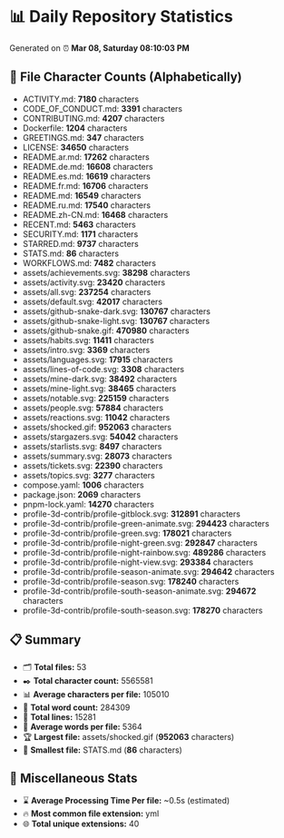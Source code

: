 # 📊 Daily Repository Statistics
Generated on ⏰ **Mar 08, Saturday 08:10:03 PM**

## 📂 File Character Counts (Alphabetically)
- ACTIVITY.md: **7180** characters
- CODE_OF_CONDUCT.md: **3391** characters
- CONTRIBUTING.md: **4207** characters
- Dockerfile: **1204** characters
- GREETINGS.md: **347** characters
- LICENSE: **34650** characters
- README.ar.md: **17262** characters
- README.de.md: **16608** characters
- README.es.md: **16619** characters
- README.fr.md: **16706** characters
- README.md: **16549** characters
- README.ru.md: **17540** characters
- README.zh-CN.md: **16468** characters
- RECENT.md: **5463** characters
- SECURITY.md: **1171** characters
- STARRED.md: **9737** characters
- STATS.md: **86** characters
- WORKFLOWS.md: **7482** characters
- assets/achievements.svg: **38298** characters
- assets/activity.svg: **23420** characters
- assets/all.svg: **237254** characters
- assets/default.svg: **42017** characters
- assets/github-snake-dark.svg: **130767** characters
- assets/github-snake-light.svg: **130767** characters
- assets/github-snake.gif: **470980** characters
- assets/habits.svg: **11411** characters
- assets/intro.svg: **3369** characters
- assets/languages.svg: **17915** characters
- assets/lines-of-code.svg: **3308** characters
- assets/mine-dark.svg: **38492** characters
- assets/mine-light.svg: **38465** characters
- assets/notable.svg: **225159** characters
- assets/people.svg: **57884** characters
- assets/reactions.svg: **11042** characters
- assets/shocked.gif: **952063** characters
- assets/stargazers.svg: **54042** characters
- assets/starlists.svg: **8497** characters
- assets/summary.svg: **28073** characters
- assets/tickets.svg: **22390** characters
- assets/topics.svg: **3277** characters
- compose.yaml: **1006** characters
- package.json: **2069** characters
- pnpm-lock.yaml: **14270** characters
- profile-3d-contrib/profile-gitblock.svg: **312891** characters
- profile-3d-contrib/profile-green-animate.svg: **294423** characters
- profile-3d-contrib/profile-green.svg: **178021** characters
- profile-3d-contrib/profile-night-green.svg: **292847** characters
- profile-3d-contrib/profile-night-rainbow.svg: **489286** characters
- profile-3d-contrib/profile-night-view.svg: **293384** characters
- profile-3d-contrib/profile-season-animate.svg: **294642** characters
- profile-3d-contrib/profile-season.svg: **178240** characters
- profile-3d-contrib/profile-south-season-animate.svg: **294672** characters
- profile-3d-contrib/profile-south-season.svg: **178270** characters

## 📋 Summary
- 🗂️ **Total files:** 53
- ✒️ **Total character count:** 5565581
- 📊 **Average characters per file:** 105010
- 📝 **Total word count:** 284309
- 🧾 **Total lines:** 15281
- 📐 **Average words per file:** 5364
- 🏆 **Largest file:** assets/shocked.gif (**952063** characters)
- 🥉 **Smallest file:** STATS.md (**86** characters)

## 🌟 Miscellaneous Stats
- ⌛ **Average Processing Time Per file:** ~0.5s (estimated)
- 🔥 **Most common file extension:** yml
- 🌐 **Total unique extensions:** 40

